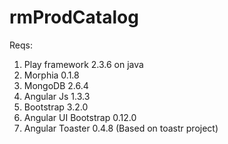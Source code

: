 rmProdCatalog
=============

Reqs:
1. Play framework 2.3.6 on java
2. Morphia 0.1.8
3. MongoDB 2.6.4
4. Angular Js 1.3.3
5. Bootstrap 3.2.0
6. Angular UI Bootstrap 0.12.0
7. Angular Toaster 0.4.8 (Based on toastr project)